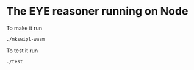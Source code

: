 # The EYE reasoner running on Node

To make it run
```
./mkswipl-wasm
```
To test it run
```
./test
```
